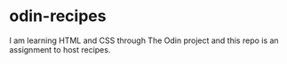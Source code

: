 # odin-recipes
I am learning HTML and CSS through The Odin project and this repo is an assignment to host recipes.